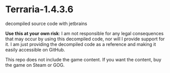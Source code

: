 # Terraria-1.4.3.6
decompiled source code with jetbrains

**Use this at your own risk**: I am not responsible for any legal consequences that may occur by using this decompiled code, nor will I provide support for it. I am just providing the decompiled code as a reference and making it easily accessible on GitHub.

This repo does not include the game content. If you want the content, buy the game on Steam or GOG.
